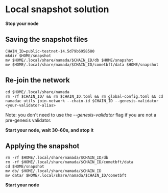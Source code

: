 # Local snapshot solution

**Stop your node**

## Saving the snapshot files
```
CHAIN_ID=public-testnet-14.5d79b6958580
mkdir $HOME/snapshot
mv $HOME/.local/share/namada/$CHAIN_ID/db $HOME/snapshot
mv $HOME/.local/share/namada/$CHAIN_ID/cometbft/data $HOME/snapshot
```
  
## Re-join the network
```
cd $HOME/.local/share/namada
rm -rf $CHAIN_ID/ && rm $CHAIN_ID.toml && rm global-config.toml && cd
namadac utils join-network --chain-id $CHAIN_ID --genesis-validator <your-validator-alias>
```
Note: you don't need to use the *--genesis-validator* flag if you are not a pre-genesis validator.
  
**Start your node, wait 30-60s, and stop it**
  
## Applying the snapshot
```
rm -rf $HOME/.local/share/namada/$CHAIN_ID/db
rm -rf $HOME/.local/share/namada/$CHAIN_ID/cometbft/data
cd $HOME/snapshot
mv db/ $HOME/.local/share/namada/$CHAIN_ID
mv data/ $HOME/.local/share/namada/$CHAIN_ID/cometbft
```
  
**Start your node**
